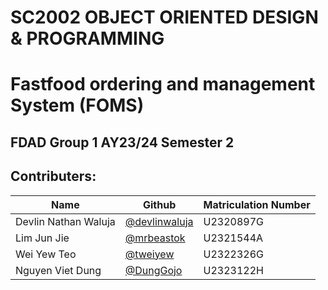 # SC2002 OBJECT ORIENTED DESIGN & PROGRAMMING
# Fastfood ordering and management System (FOMS)
## FDAD Group 1 AY23/24 Semester 2

## Contributers:
| Name                 | Github                                           | Matriculation Number |
|----------------------|--------------------------------------------------|----------------------|
| Devlin Nathan Waluja | [@devlinwaluja](https://github.com/devlinwaluja) | U2320897G            |
| Lim Jun Jie          | [@mrbeastok](https://github.com/mrbeastok)       | U2321544A            |
| Wei Yew Teo          | [@tweiyew](https://github.com/tweiywe)           | U2322326G            |
| Nguyen Viet Dung     | [@DungGojo](https://github.com/DungGojo)         | U2323122H            |
